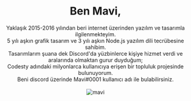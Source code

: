 <h1 align="center"> Ben Mavi,</h1>
<p align="center">
Yaklaşık 2015-2016 yılından beri internet üzerinden yazılım ve tasarımla ilgilenmekteyim. <br>
5 yılı aşkın grafik tasarım ve 3 yılı aşkın Node.js yazılım dili tecrübesine sahibim. <br>
Tasarımlarım şuana dek Discord'da yüzbinlerce kişiye hizmet verdi ve aralarında olmaktan gurur duyduğum; <br>
Codesty adındaki milyonlarca kullanıcıya erişen bir topluluk projesinde bulunuyorum. <br>
Beni discord üzerinde Mavi#0001 kullanıcı adı ile bulabilirsiniz. <br>
<br>
<img src="https://komarev.com/ghpvc/?username=mavi&label=Ziyaretçi%20Sayısı&color=0066ff" alt="mavi" />
</p>
